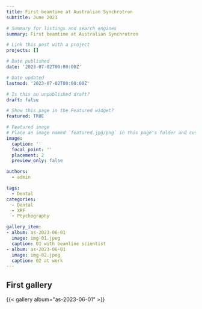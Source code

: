 ```yaml
---
title: First beamtime at Australian Synchrotron
subtitle: June 2023

# Summary for listings and search engines
summary: First beamtime at Australian Synchrotron

# Link this post with a project
projects: []

# Date published
date: '2023-07-02T00:00:00Z'

# Date updated
lastmod: '2023-07-02T00:00:00Z'

# Is this an unpublished draft?
draft: false

# Show this page in the Featured widget?
featured: TRUE

# Featured image
# Place an image named `featured.jpg/png` in this page's folder and customize its options here.
image:
  caption: ''
  focal_point: ''
  placement: 2
  preview_only: false

authors:
  - admin

tags:
  - Dental
categories:
  - Dental
  - XRF
  - Ptychography

gallery_item:
- album: as-2023-06-01
  image: img-01.jpeg
  caption: 01 with beamline scientist
- album: as-2023-06-01
  image: img-02.jpeg
  caption: 02 at work
---
```



## First gallery

{{< gallery album="as-2023-06-01" >}} 

